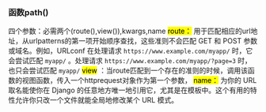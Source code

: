 ### 函数path()
四个参数：必需两个(route(),view()),kwargs,name
<mark class="hltr-blue">route：</mark> 用于匹配相应的url地址，从urlpatterns的第一项开始顺序查找，这些准则不会匹配 GET 和 POST 参数或域名。例如，URLconf 在处理请求 `https://www.example.com/myapp/` 时，它会尝试匹配 `myapp/` 。处理请求 `https://www.example.com/myapp/?page=3` 时，也只会尝试匹配 `myapp/`
<mark class="hltr-blue">view</mark> ：当route匹配到一个存在的准则的时候，调用该函数的视图函数，传入一个httprequest对象作为第一个参数，
<mark class="hltr-blue">name：</mark> 为你的 URL 取名能使你在 Django 的任意地方唯一地引用它，尤其是在模板中。这个有用的特性允许你只改一个文件就能全局地修改某个 URL 模式。
